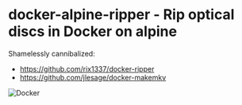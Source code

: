 # docker-alpine-ripper - Rip optical discs in Docker on alpine

Shamelessly cannibalized:
  - https://github.com/rix1337/docker-ripper
  - https://github.com/jlesage/docker-makemkv


![Docker](https://github.com/jceloria/docker-alpine-ripper/workflows/Docker/badge.svg)
